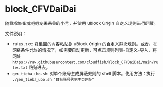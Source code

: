 # block_CFVDaiDai
随缘收集雀魂吧吧宠呆呆兽的小号，并使用 uBlock Origin 自定义规则进行屏蔽。

文件说明：
- `rules.txt`: 将里面的内容粘贴到 uBlock Origin 的自定义静态规则。或者，在网络条件允许的情况下，如需要自动更新，可点击规则列表-自定义-导入，将网址 `https://raw.githubusercontent.com/cloudfish/block_CFVDaiDai/main/rules.txt` 粘贴进去。
- `gen_tieba_ubo.sh`: 对单个账号生成屏蔽规则的 shell 脚本。使用方法：执行 `./gen_tieba_ubo.sh "目标账号贴吧主页网址"`
